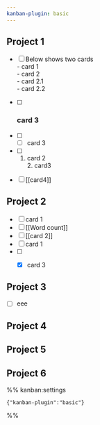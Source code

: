 ```yaml
---
kanban-plugin: basic
---
```


## Project 1

- [ ] Below shows two cards <br> - card 1 <br> - card 2 <br>	- card 2.1 <br>	- card 2.2
- [ ] ### card 3
- [ ] - [ ] card 3
- [ ] 1. card 2<br>2. card3
- [ ] [[card4]]


## Project 2

- [ ] card 1
- [ ] [[Word count]]
- [ ] [[card 2]]
- [ ] card 1
- [ ] - [x] card 3


## Project 3

- [ ] eee


## Project 4



## Project 5



## Project 6





%% kanban:settings
```
{"kanban-plugin":"basic"}
```
%%